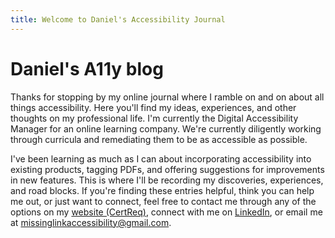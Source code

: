 ```yaml
---
title: Welcome to Daniel's Accessibility Journal
---
```


# Daniel's A11y blog

Thanks for stopping by my online journal where I ramble on and on about all things accessibility. Here you'll find my ideas, experiences, and other thoughts on my professional life. I'm currently the Digital Accessibility Manager for an online learning company. We're currently diligently working through curricula and remediating them to be as accessible as possible.

I've been learning as much as I can about incorporating accessibility into existing products, tagging PDFs, and offering suggestions for improvements in new features. This is where I'll be recording my discoveries, experiences, and road blocks. If you're finding these entries helpful, think you can help me out, or just want to connect, feel free to contact me through any of the options on my [website (CertReq)](https://certreq.dev/), connect with me on [LinkedIn](https://www.linkedin.com/in/danielwestfall/), or email me at <missinglinkaccessibility@gmail.com>.
